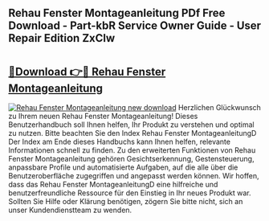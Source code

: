 ## Rehau Fenster Montageanleitung PDf Free Download - Part-kbR Service Owner Guide - User Repair Edition ZxClw

# <h2><a href="http://df859w.blite.top/?on=Rehau+Fenster+Montageanleitung">🔗Download 👉🔴 Rehau Fenster Montageanleitung</a></h2>

[![Rehau Fenster Montageanleitung new download](https://i.imgur.com/lujVjoI.png)](http://df859w.blite.top/?on=Rehau+Fenster+Montageanleitung)
Herzlichen Glückwunsch zu Ihrem neuen Rehau Fenster Montageanleitung! Dieses Benutzerhandbuch soll Ihnen helfen, Ihr Produkt zu verstehen und optimal zu nutzen. Bitte beachten Sie den Index Rehau Fenster MontageanleitungD Der Index am Ende dieses Handbuchs kann Ihnen helfen, relevante Informationen schnell zu finden. Zu den erweiterten Funktionen von Rehau Fenster Montageanleitung gehören Gesichtserkennung, Gestensteuerung, anpassbare Profile und automatisierte Aufgaben, auf die alle über die Benutzeroberfläche zugegriffen und angepasst werden können. Wir hoffen, dass das Rehau Fenster MontageanleitungD eine hilfreiche und benutzerfreundliche Ressource für den Einstieg in Ihr neues Produkt war. Sollten Sie Hilfe oder Klärung benötigen, zögern Sie bitte nicht, sich an unser Kundendienstteam zu wenden.
